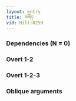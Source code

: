```yaml
---
layout: entry
title: བགོད་
vid: Hill:0259
---
```

### Dependencies (N = 0)


### Overt 1-2


### Overt 1-2-3


### Oblique arguments
